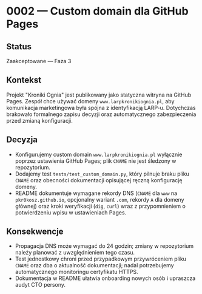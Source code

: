 # 0002 — Custom domain dla GitHub Pages

## Status
Zaakceptowane — Faza 3

## Kontekst
Projekt "Kroniki Ognia" jest publikowany jako statyczna witryna na GitHub Pages. Zespół chce używać domeny `www.larpkronikiognia.pl`, aby komunikacja marketingowa była spójna z identyfikacją LARP-u. Dotychczas brakowało formalnego zapisu decyzji oraz automatycznego zabezpieczenia przed zmianą konfiguracji.

## Decyzja
- Konfigurujemy custom domain `www.larpkronikiognia.pl` wyłącznie poprzez ustawienia GitHub Pages; plik `CNAME` nie jest śledzony w repozytorium.
- Dodajemy test `tests/test_custom_domain.py`, który pilnuje braku pliku `CNAME` oraz obecności dokumentacji opisującej ręczną konfigurację domeny.
- README dokumentuje wymagane rekordy DNS (`CNAME` dla `www` na `pkr0kosz.github.io`, opcjonalny wariant `.com`, rekordy `A` dla domeny głównej) oraz kroki weryfikacji (`dig`, `curl`) wraz z przypomnieniem o potwierdzeniu wpisu w ustawieniach Pages.

## Konsekwencje
- Propagacja DNS może wymagać do 24 godzin; zmiany w repozytorium należy planować z uwzględnieniem tego czasu.
- Test jednostkowy chroni przed przypadkowym przywróceniem pliku `CNAME` oraz dba o aktualność dokumentacji; nadal potrzebujemy automatycznego monitoringu certyfikatu HTTPS.
- Dokumentacja w README ułatwia onboarding nowych osób i upraszcza audyt CTO persony.
